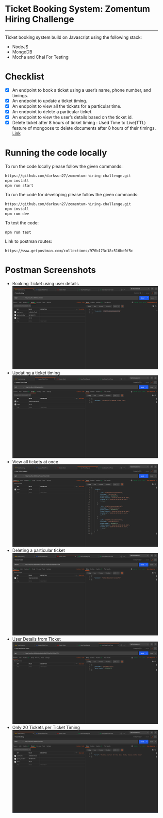 # Ticket Booking System: Zomentum Hiring Challenge
---

Ticket booking system build on Javascript using the following stack:
-  NodeJS
-  MongoDB
-  Mocha and Chai For Testing

# Checklist

  - [x] An endpoint to book a ticket using a user’s name, phone number, and timings.
  - [x] An endpoint to update a ticket timing.
  - [x] An endpoint to view all the tickets for a particular time.
  - [x] An endpoint to delete a particular ticket.
  - [x] An endpoint to view the user’s details based on the ticket id. 
  - [x] Delete ticket after 8 hours of ticket timing : Used Time to Live(TTL) feature of mongoose to delete documents after 8 hours of their timings. [Link](https://github.com/darksun27/zomentum-hiring-challenge/blob/43a63ea9849aabfc8e02d5a23ef6e04eded5154f/models/ticketsModel.js#L4)
  
# Running the code locally

To run the code locally please follow the given commands:
```
https://github.com/darksun27/zomentum-hiring-challenge.git
npm install 
npm run start
```

To run the code for developing please follow the given commands:
```
https://github.com/darksun27/zomentum-hiring-challenge.git
npm install 
npm run dev
```

To test the code:
```
npm run test
```
Link to postman routes: 
```
https://www.getpostman.com/collections/970b173c18c516bd0f5c
```

# Postman Screenshots
- Booking Ticket using user details
![Task Image 1](https://github.com/darksun27/zomentum-hiring-challenge/blob/master/screenshots/zomentum-task1.png)
- Updating a ticket timing
![Task Image 2](https://github.com/darksun27/zomentum-hiring-challenge/blob/master/screenshots/zomentum-task2.png)
- View all tickets at once
![Task Image 3](https://github.com/darksun27/zomentum-hiring-challenge/blob/master/screenshots/zomentum-task4.png)
- Deleting a particular ticket
![Task Image 4](https://github.com/darksun27/zomentum-hiring-challenge/blob/master/screenshots/zomentum-task3.png)
- User Details from Ticket
![Task Image 5](https://github.com/darksun27/zomentum-hiring-challenge/blob/master/screenshots/zomentum-task5.png)
- Only 20 Tickets per Ticket Timing
![Task Image 6](https://github.com/darksun27/zomentum-hiring-challenge/blob/master/screenshots/zomentum-task6.png)

